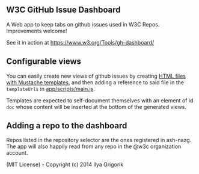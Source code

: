 ## W3C GitHub Issue Dashboard

A Web app to keep tabs on github issues used in W3C Repos. Improvements welcome!

See it in action at https://www.w3.org/Tools/gh-dashboard/

## Configurable views
You can easily create new views of github issues by creating [HTML files with Mustache templates](templates/), and then adding a reference to said file in the `templateUrls` in [app/scripts/main.js](app/scripts/main.js).

Templates are expected to self-document themselves with an element of id `doc` whose content will be inserted at the bottom of the generated views.

## Adding a repo to the dashboard
Repos listed in the repository selector are the ones registered in ash-nazg. The app will also happily read from any repo in the @w3c organization account.

(MIT License) - Copyright (c) 2014 Ilya Grigorik
